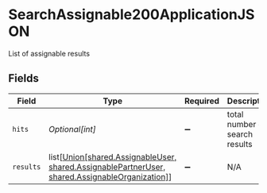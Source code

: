 # SearchAssignable200ApplicationJSON

List of assignable results


## Fields

| Field                                                                                                                                | Type                                                                                                                                 | Required                                                                                                                             | Description                                                                                                                          | Example                                                                                                                              |
| ------------------------------------------------------------------------------------------------------------------------------------ | ------------------------------------------------------------------------------------------------------------------------------------ | ------------------------------------------------------------------------------------------------------------------------------------ | ------------------------------------------------------------------------------------------------------------------------------------ | ------------------------------------------------------------------------------------------------------------------------------------ |
| `hits`                                                                                                                               | *Optional[int]*                                                                                                                      | :heavy_minus_sign:                                                                                                                   | total number of search results                                                                                                       | 25                                                                                                                                   |
| `results`                                                                                                                            | list[[Union[shared.AssignableUser, shared.AssignablePartnerUser, shared.AssignableOrganization]](../../models/shared/assignable.md)] | :heavy_minus_sign:                                                                                                                   | N/A                                                                                                                                  |                                                                                                                                      |
